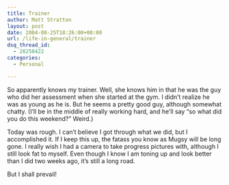 ```yaml
---
title: Trainer
author: Matt Stratton
layout: post
date: 2004-08-25T18:26:00+00:00
url: /life-in-general/trainer
dsq_thread_id:
  - 28250422
categories:
  - Personal

---
```

So apparently knows my trainer. Well, she knows him in that he was the guy who did her assessment when she started at the gym. I didn&#8217;t realize he was as young as he is. But he seems a pretty good guy, although somewhat chatty. (I&#8217;ll be in the middle of really working hard, and he&#8217;ll say &#8220;so what did you do this weekend?&#8221; Weird.)

Today was rough. I can&#8217;t believe I got through what we did, but I accomplished it. If I keep this up, the fatass you know as Mugsy will be long gone. I really wish I had a camera to take progress pictures with, although I still look fat to myself. Even though I know I am toning up and look better than I did two weeks ago, it&#8217;s still a long road.

But I shall prevail!